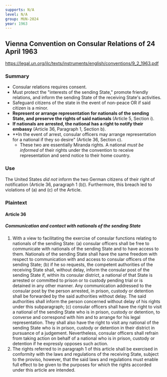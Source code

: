 ```yaml
---
supports: N/A
level: N/A
group: MUN-2024
year: 1963
---
```

## Vienna Convention on Consular Relations of 24 April 1963

https://legal.un.org/ilc/texts/instruments/english/conventions/9_2_1963.pdf

### Summary

- Consular relations requires consent. 
- Must protect the "interests of the sending State," promote friendly relations, and inform the sending State of the receiving State's activities. 
- Safeguard citizens of the state in the event of non-peace OR if said citizen is a minor.
- **Represent or arrange representation for nationals of the sending State, and preserve the rights of said nationals** (Article 5, Section i).
- **If nationals are arrested, the national has a right to notify their embassy** (Article 36, Paragraph 1, Section b).
- **In the event of arrest, consular officers may arrange representation for a national if they so desire" (Article 36, Section c).
	- These two are essentially Miranda rights. A national *must be informed* of their rights under the convention to receive representation and send notice to their home country.
### Use

The United States *did not* inform the two German citizens of their right of notification (Article 36, paragraph 1 (b)). Furthermore, this breach led to violations of (a) and (c) of the Article. 

### Plaintext
#### Article 36 
##### Communication and contact with nationals of the sending State 

1. With a view to facilitating the exercise of consular functions relating to nationals of the sending State: 
	(a) consular officers shall be free to communicate with nationals of the sending State and to have access to them. Nationals of the sending State shall have the same freedom with respect to communication with and access to consular officers of the sending State; 
	(b) if he so requests, the competent authorities of the receiving State shall, without delay, inform the consular post of the sending State if, within its consular district, a national of that State is arrested or committed to prison or to custody pending trial or is detained in any other manner. Any communication addressed to the consular post by the person arrested, in prison, custody or detention shall be forwarded by the said authorities without delay. The said authorities shall inform the person concerned without delay of his rights under this subparagraph; 
	(c) consular officers shall have the right to visit a national of the sending State who is in prison, custody or detention, to converse and correspond with him and to arrange for his legal representation. They shall also have the right to visit any national of the sending State who is in prison, custody or detention in their district in pursuance of a judgement. Nevertheless, consular officers shall refrain from taking action on behalf of a national who is in prison, custody or detention if he expressly opposes such action. 
2. The rights referred to in paragraph 1 of this article shall be exercised in conformity with the laws and regulations of the receiving State, subject to the proviso, however, that the said laws and regulations must enable full effect to be given to the purposes for which the rights accorded under this article are intended.
